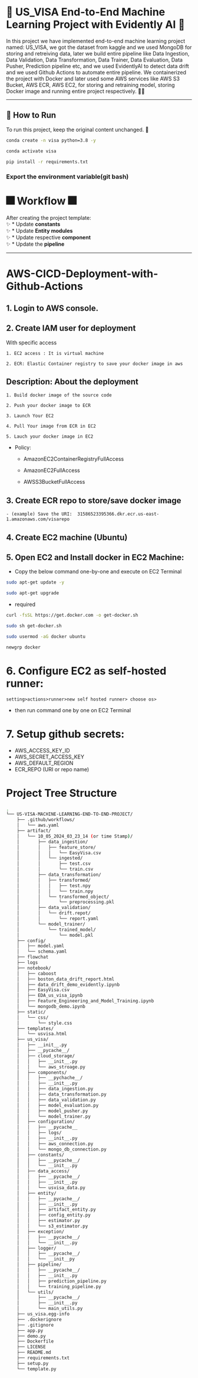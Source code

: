 # 🎇 US_VISA End-to-End Machine Learning Project with Evidently AI 🎇

In this project we have implemented end-to-end machine learning project named: US_VISA, we got the dataset from kaggle and we used MongoDB for storing and retreiving data, later we build entire pipeline like Data Ingestion, Data Validation, Data Transformation, Data Trainer, Data Evaluation, Data Pusher, Prediction pipeline etc, and we used EvidentlyAI to detect data drift and we used Github Actions to automate entire pipeline. We containerized the project with Docker and later used some AWS services like AWS S3 Bucket, AWS ECR, AWS EC2, for storing and retraining model, storing Docker image and running entire project respectively. 🎉🚀

---

## 🎉 How to Run

To run this project, keep the original content unchanged. 🌟


```bash
conda create -n visa python=3.8 -y

```
```bash
conda activate visa
```
```bash
pip install -r requirements.txt
```


### Export the  environment variable(git bash)

# 🎆 Workflow 🎆

After creating the project template:  
✨ * Update **constants**  
✨ * Update **Entity modules**  
✨ * Update respective **component**  
✨ * Update the **pipeline**

---

 # AWS-CICD-Deployment-with-Github-Actions

## 1. Login to AWS console.

## 2. Create IAM user for deployment

With specific access

	1. EC2 access : It is virtual machine

	2. ECR: Elastic Container registry to save your docker image in aws


## Description: About the deployment

	1. Build docker image of the source code

	2. Push your docker image to ECR

	3. Launch Your EC2 

	4. Pull Your image from ECR in EC2

	5. Lauch your docker image in EC2

* Policy:

	* AmazonEC2ContainerRegistryFullAccess

	* AmazonEC2FullAccess

    * AWSS3BucketFullAccess

	
## 3. Create ECR repo to store/save docker image
    - (example) Save the URI:  31586523395366.dkr.ecr.us-east-1.amazonaws.com/visarepo

	
## 4. Create EC2 machine (Ubuntu) 

## 5. Open EC2 and Install docker in EC2 Machine:
	
	
* Copy the below command one-by-one and execute on EC2 Terminal

```bash
sudo apt-get update -y
```
	
```bash
sudo apt-get upgrade
```
	
* required

```bash
curl -fsSL https://get.docker.com -o get-docker.sh
```

```bash
sudo sh get-docker.sh
```

```bash
sudo usermod -aG docker ubuntu
```

```bash
newgrp docker
```

	
# 6. Configure EC2 as self-hosted runner:
    setting>actions>runner>new self hosted runner> choose os>

* then run command one by one on EC2 Terminal 


# 7. Setup github secrets:

   - AWS_ACCESS_KEY_ID
   - AWS_SECRET_ACCESS_KEY
   - AWS_DEFAULT_REGION
   - ECR_REPO (URI or repo name)



# Project Tree Structure
```bash
.
└── US-VISA-MACHINE-LEARNING-END-TO-END-PROJECT/
    ├── .github/workflows/
    │   └── aws.yaml
    ├── artifact/
    │   └── 10_05_2024_03_23_14 (or time Stamp)/
    │       ├── data_ingestion/
    │       │   ├── feature_store/
    │       │   │   └── EasyVisa.csv
    │       │   └── ingested/
    │       │       ├── test.csv
    │       │       └── train.csv
    │       ├── data_transformation/
    │       │   ├── transformed/
    │       │   │   ├── test.npy
    │       │   │   └── train.npy
    │       │   └── transformed_object/
    │       │       └── preprocessing.pkl
    │       ├── data_validation/
    │       │   └── drift.repot/
    │       │       └── report.yaml
    │       └── model_trainer/
    │           └── trained_model/
    │               └── model.pkl
    ├── config/
    │   ├── model.yaml
    │   └── schema.yaml
    ├── flowchat
    ├── logs
    ├── notebook/
    │   ├── caboost
    │   ├── boston_data_drift_report.html
    │   ├── data_drift_demo_evidently.ipynb
    │   ├── EasyVisa.csv
    │   ├── EDA_us_visa_ipynb
    │   ├── Feature_Engineering_and_Model_Training.ipynb
    │   └── mongodb_demo.ipynb
    ├── static/
    │   └── css/
    │       └── style.css
    ├── templates/
    │   └── usvisa.html
    ├── us_visa/
    │   ├── __init__.py
    │   ├── __pycache__/
    │   ├── cloud_storage/
    │   │   ├── __init__.py
    │   │   └── aws_stroage.py
    │   ├── components/
    │   │   ├── __pychache__/
    │   │   ├── __init__.py
    │   │   ├── data_ingestion.py
    │   │   ├── data_transformation.py
    │   │   ├── data_validation.py
    │   │   ├── model_evaluation.py
    │   │   ├── model_pusher.py
    │   │   └── model_trainer.py
    │   ├── configuration/
    │   │   ├── __pycache__
    │   │   ├── logs/
    │   │   ├── __init__.py
    │   │   ├── aws_connection.py
    │   │   └── mongo_db_connection.py
    │   ├── constants/
    │   │   ├── __pycache__/
    │   │   └── __init__.py
    │   ├── data_access/
    │   │   ├── __pycache__/
    │   │   ├── __init__.py
    │   │   └── usvisa_data.py
    │   ├── entity/
    │   │   ├── __pycache__/
    │   │   ├── __init__.py
    │   │   ├── artifact_entity.py
    │   │   ├── config_entity.py
    │   │   ├── estimator.py
    │   │   └── s3_estimator.py
    │   ├── exception/
    │   │   ├── __pycache__/
    │   │   └── __init__.py
    │   ├── logger/
    │   │   ├── __pycache__/
    │   │   └── __init__py
    │   ├── pipeline/
    │   │   ├── __pycache__/
    │   │   ├── __init__.py
    │   │   ├── prediction_pipeline.py
    │   │   └── training_pipeline.py
    │   └── utils/
    │       ├── __pycache__/
    │       ├── __init__.py
    │       └── main_utils.py
    ├── us_visa.egg-info
    ├── .dockerignore
    ├── .gitignore
    ├── app.py
    ├── demo.py
    ├── Dockerfile
    ├── LICENSE
    ├── README.md
    ├── requirements.txt
    ├── setup.py
    └── template.py
```













